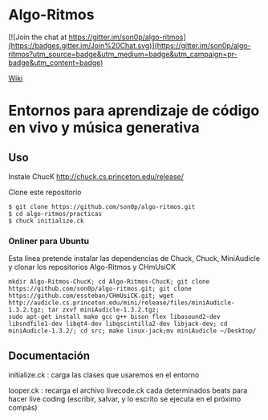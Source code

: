 
Algo-Ritmos
===============

[![Join the chat at https://gitter.im/son0p/algo-ritmos](https://badges.gitter.im/Join%20Chat.svg)](https://gitter.im/son0p/algo-ritmos?utm_source=badge&utm_medium=badge&utm_campaign=pr-badge&utm_content=badge)

[Wiki](http://wiki.medellinvivelamusica.com/aprendizaje:algo-ritmos:start)

# Entornos para aprendizaje de código en vivo y música generativa

## Uso
Instale ChucK http://chuck.cs.princeton.edu/release/

Clone este repositorio

```
$ git clone https://github.com/son0p/algo-ritmos.git
$ cd algo-ritmos/practicas
$ chuck initialize.ck
```


### Onliner para Ubuntu
Esta línea pretende instalar las dependencias de Chuck, Chuck, MiniAudicle y clonar los  repositorios Algo-Ritmos y CHmUsiCK

```
mkdir Algo-Ritmos-ChucK; cd Algo-Ritmos-ChucK; git clone https://github.com/son0p/algo-ritmos.git; git clone https://github.com/essteban/CHmUsiCK.git; wget http://audicle.cs.princeton.edu/mini/release/files/miniAudicle-1.3.2.tgz; tar zxvf miniAudicle-1.3.2.tgz;
sudo apt-get install make gcc g++ bison flex libasound2-dev libsndfile1-dev libqt4-dev libqscintilla2-dev libjack-dev; cd miniAudicle-1.3.2/; cd src; make linux-jack;mv miniAudicle ~/Desktop/
```
## Documentación

initialize.ck : carga las clases que usaremos en el entorno

looper.ck : recarga el archivo livecode.ck cada determinados beats para hacer live coding (escribir, salvar, y lo escrito se ejecuta en el próximo compás)
